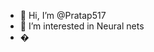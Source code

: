 - 👋 Hi, I’m @Pratap517
- 👀 I’m interested in Neural nets
- �
<!---
Pratap517/Pratap517 is a ✨ special ✨ repository because its `README.md` (this file) appears on your GitHub profile.
You can click the Preview link to take a look at your changes.
--->
